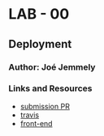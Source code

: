 # LAB - 00

## Deployment

### Author: Joé Jemmely

### Links and Resources

- [submission PR](https://github.com/401-advanced-javascript-joejemmely/lab-00/pull/1)
- [travis](https://travis-ci.com/401-advanced-javascript-joejemmely/lab-00)
- [front-end](https://lab-00-joejemmely.herokuapp.com/)

